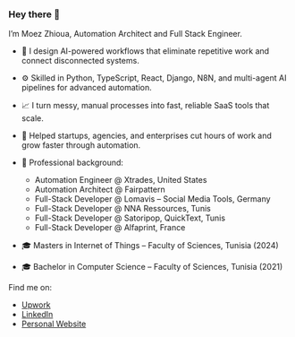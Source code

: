 
### Hey there 👋

I’m Moez Zhioua, Automation Architect and Full Stack Engineer.

* 🔧 I design AI-powered workflows that eliminate repetitive work and connect disconnected systems.

* ⚙️ Skilled in Python, TypeScript, React, Django, N8N, and multi-agent AI pipelines for advanced automation.

* 📈 I turn messy, manual processes into fast, reliable SaaS tools that scale.

* 🚀 Helped startups, agencies, and enterprises cut hours of work and grow faster through automation.

* 📜 Professional background:

  * Automation Engineer @ Xtrades, United States
  * Automation Architect @ Fairpattern
  * Full-Stack Developer @ Lomavis – Social Media Tools, Germany
  * Full-Stack Developer @ NNA Ressources, Tunis
  * Full-Stack Developer @ Satoripop, QuickText, Tunis
  * Full-Stack Developer @ Alfaprint, France

* 🎓 Masters in Internet of Things – Faculty of Sciences, Tunisia (2024)

* 🎓 Bachelor in Computer Science – Faculty of Sciences, Tunisia (2021)

Find me on:

* [Upwork](https://www.upwork.com/freelancers/moezz)
* [LinkedIn](https://www.linkedin.com/in/moez-zhioua/)
* [Personal Website](https://www.moezzhioua.com/)
